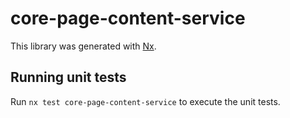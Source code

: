 # core-page-content-service

This library was generated with [Nx](https://nx.dev).

## Running unit tests

Run `nx test core-page-content-service` to execute the unit tests.
